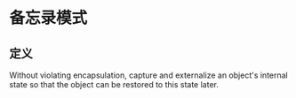 # 备忘录模式
## 定义
Without violating encapsulation, capture and externalize an object's internal state so that the object can be restored to this state later.

##
